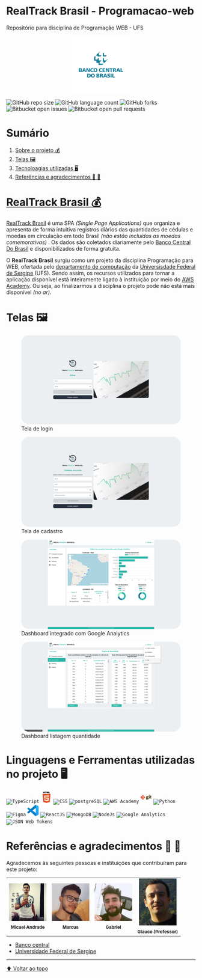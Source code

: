 # RealTrack Brasil - Programacao-web

Repositório para disciplina de Programação WEB - UFS

<p align="center">
  <img width='30%' src="./imgs/Logo.png" alt="PetIndica">
</p>

![GitHub repo size](https://img.shields.io/github/repo-size/kaellandrade/naive-bayes-pwa?style=for-the-badge)
![GitHub language count](https://img.shields.io/github/languages/count/kaellandrade/naive-bayes-pwa?style=for-the-badge)
![GitHub forks](https://img.shields.io/github/forks/kaellandrade/naive-bayes-pwa?style=for-the-badge)
![Bitbucket open issues](https://img.shields.io/bitbucket/issues/kaellandrade/naive-bayes-pwa?style=for-the-badge)
![Bitbucket open pull requests](https://img.shields.io/bitbucket/pr-raw/kaellandrade/naive-bayes-pwa?style=for-the-badge)

# Sumário
1. [Sobre o projeto :moneybag:](#realtrack-brasil-moneybag)
2. [Telas :framed_picture:](#telas-framed_picture)
3. [Tecnoloagias utilizadas :desktop_computer:](#linguagens-e-ferramentas-utilizadas-no-projeto-desktop_computer)
4. [Referências e agradecimentos :fist_right: :fist_left:](#colaboradores-fist_right-fist_left)

# [RealTrack Brasil :moneybag:](https://realtrackbrasil.netlify.app/publica/entrar)

[RealTrack Brasil](https://realtrackbrasil.netlify.app/publica/entrar) é uma SPA *(Single Page Applications)* que organiza e apresenta de forma intuitiva registros diários das quantidades de cédulas e moedas em circulação em todo Brasil *(não estão incluídas as moedas comemorativas)* . Os dados são coletados diariamente pelo [Banco Central Do Brasil](https://dadosabertos.bcb.gov.br/dataset/dinheiro-em-circulao) e disponibilizados de forma gratuita.

O **RealTrack Brasil** surgiu como um projeto da disciplina Programação para WEB, ofertada pelo [departamento de computação](https://www.sigaa.ufs.br/sigaa/public/departamento/portal.jsf?id=83) da [Universisdade Federal de Sergipe](https://www.ufs.br/) (UFS). Sendo assim, os recursos utilizados para tornar a aplicação disponível está inteiramente ligado à instituição por meio do [AWS Academy](https://aws.amazon.com/pt/training/awsacademy/). Ou seja, ao finalizarmos a disciplina o projeto pode não está mais disponível *(no ar)*.

# Telas :framed_picture:

<figure>
  <img style="border-radius:20px;" src="./imgs/screenshots/01_login.png" alt="Tela de login" />
  <figcaption>Tela de login</figcaption>
</figure>
<figure>
  <img style="border-radius:20px;" src="./imgs/screenshots/02_cadastro.png" alt="Tela de cadastro" />
  <figcaption>Tela de cadastro</figcaption>
</figure>
<figure>
  <img style="border-radius:20px;" src="./imgs/screenshots/03_dashboard.png" alt="Dashboard integrado com Google Analytics" />
  <figcaption>Dashboard integrado com Google Analytics</figcaption>
</figure>
<figure>
  <img style="border-radius:20px;" src="./imgs/screenshots/04_dashboard.png" alt="Dashboard quantidade listagem" />
  <figcaption>Dashboard listagem quantidade</figcaption>
</figure>

# Linguagens e Ferramentas utilizadas no projeto :desktop_computer:

<code><img height="30" src="https://www.svgrepo.com/download/374144/typescript.svg" title="TypeScript"></code>
<code><img height="30" src="https://raw.githubusercontent.com/github/explore/80688e429a7d4ef2fca1e82350fe8e3517d3494d/topics/html/html.png" title="HTML"></code>
<code><img height="30" src="https://th.bing.com/th/id/R.6b2018f5c6532f6c29806ef06ffb158d?rik=iz3jaCtzRF18EQ&pid=ImgRaw&r=0" title="CSS"></code>
<code><img height="30" src="https://www.postgresql.org/media/img/about/press/elephant.png" title="postgreSQL"></code>
<code><img height="30" src="https://upload.wikimedia.org/wikipedia/commons/9/93/Amazon_Web_Services_Logo.svg" title="AWS Academy"></code>
<code><img height="30" src="https://raw.githubusercontent.com/github/explore/80688e429a7d4ef2fca1e82350fe8e3517d3494d/topics/git/git.png" title="Git"></code>
<code><img height="30" src="https://www.python.org/static/img/python-logo.png" title="Python"></code>
<code><img height="30" src="https://brandslogos.com/wp-content/uploads/images/large/figma-logo.png" title="Figma"></code>
<code><img height="30" src="https://raw.githubusercontent.com/github/explore/80688e429a7d4ef2fca1e82350fe8e3517d3494d/topics/visual-studio-code/visual-studio-code.png" title="VsCode"></code>
<code><img height="30" src="https://upload.wikimedia.org/wikipedia/commons/thumb/a/a7/React-icon.svg/2300px-React-icon.svg.png" title="ReactJS"></code>
<code><img height="30" src="https://w7.pngwing.com/pngs/429/921/png-transparent-mongodb-plain-wordmark-logo-icon.png" title="MongoDB"></code>
<code><img height="30" src="https://static-00.iconduck.com/assets.00/node-js-icon-1901x2048-mk1e13df.png" title="NodeJs"></code>
<code><img height="30" src="https://cdn.icon-icons.com/icons2/2699/PNG/512/google_analytics_logo_icon_169085.png" title="Google Analytics"></code>
<code><img height="30" src="https://jwt.io/img/pic_logo.svg" title="JSON Web Tokens"></code>

# Referências e agradecimentos :fist_right: :fist_left:

Agradecemos às seguintes pessoas e instituições que contribuíram para este projeto:

<table>
  <tr>
    <td align="center">
      <a href="https://github.com/kaellandrade">
        <img src="./imgs/readme/Micael.jpg" width="100px;" alt="Foto de Micael"/><br>
        <sub>
          <b>Micael Andrade</b>
        </sub>
      </a>
    </td>
    <td align="center">
      <a href="https://github.com/biel0209">
        <img src="./imgs/readme/Marcus.jpg" width="100px;" alt="Foto de Marcus"/><br>
        <sub>
          <b>Marcus</b>
        </sub>
      </a>
    </td>
    <td align="center">
      <a href="https://github.com/gabrielbtera">
        <img src="./imgs/readme/Gabriel.jpeg" width="100px;" alt="Foto do Gabriel"/><br>
        <sub>
          <b>Gabriel</b>
        </sub>
      </a>
    </td>
     <td align="center">
      <a href="http://buscatextual.cnpq.br/buscatextual/visualizacv.do;jsessionid=760F40180C4CAB2DE0BDAD3625E66A33.buscatextual_0">
        <img src="./imgs/readme/ProfGlaucoCarneiro.jpeg" width="100px;" alt="Foto do Gabriel"/><br>
        <sub>
          <b>Glauco (Professor)</b>
        </sub>
      </a>
    </td>
  </tr>
</table>

- [Banco central](https://dadosabertos.bcb.gov.br/dataset/dinheiro-em-circulao)
- [Universidade Federal de Sergipe](https://www.ufs.br/)
---
[⬆ Voltar ao topo](#sumário)<br>
